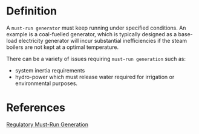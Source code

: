 # Definition
A `must-run generator` must keep running under specified conditions. An example is a coal-fuelled generator, which is typically designed as a base-load electricity generator will incur substantial inefficiencies if the steam boilers are not kept at a optimal temperature.

There can be a variety of issues requiring `must-run generation` such as:
- system inertia requirements
- hydro-power which must release water required for irrigation or environmental purposes.

# References
[Regulatory Must-Run Generation](https://www.glossaria.net/en/energy-engineering/regulatory-must-run-generation) 